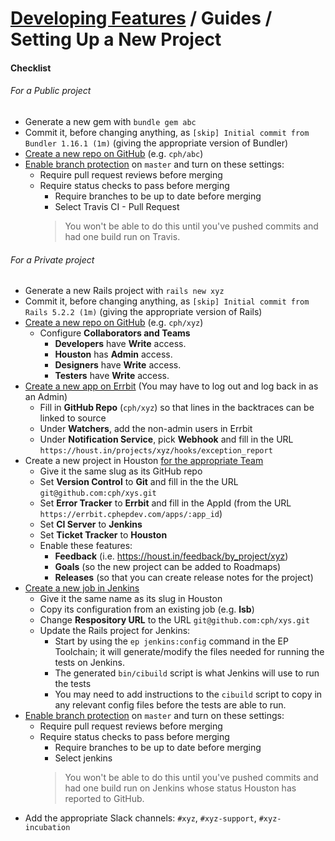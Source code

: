 # [Developing Features](../developing_features.md) / Guides / Setting Up a New Project


#### Checklist

###### For a Public project

 - Generate a new gem with `bundle gem abc`
 - Commit it, before changing anything, as `[skip] Initial commit from Bundler 1.16.1 (1m)` (giving the appropriate version of Bundler)
 - [Create a new repo on GitHub](https://github.com/new) (e.g. `cph/abc`)
 - [Enable branch protection](https://help.github.com/articles/configuring-protected-branches/) on `master` and turn on these settings:
    - Require pull request reviews before merging
    - Require status checks to pass before merging
       - Require branches to be up to date before merging
       - Select Travis CI - Pull Request
       > You won't be able to do this until you've pushed commits and had one build run on Travis.

###### For a Private project

 - Generate a new Rails project with `rails new xyz`
 - Commit it, before changing anything, as `[skip] Initial commit from Rails 5.2.2 (1m)` (giving the appropriate version of Rails)
 - [Create a new repo on GitHub](https://github.com/new) (e.g. `cph/xyz`)
    - Configure **Collaborators and Teams**
       - **Developers** have **Write** access.
       - **Houston** has **Admin** access.
       - **Designers** have **Write** access.
       - **Testers** have **Write** access.
 - [Create a new app on Errbit](https://errbit.cphepdev.com/apps/new) (You may have to log out and log back in as an Admin)
     - Fill in **GitHub Repo** (`cph/xyz`) so that lines in the backtraces can be linked to source
     - Under **Watchers**, add the non-admin users in Errbit
     - Under **Notification Service**, pick **Webhook** and fill in the URL `https://houst.in/projects/xyz/hooks/exception_report`
 - Create a new project in Houston [for the appropriate Team](https://houst.in/)
     - Give it the same slug as its GitHub repo
     - Set **Version Control** to **Git** and fill in the the URL `git@github.com:cph/xys.git`
     - Set **Error Tracker** to **Errbit** and fill in the AppId (from the URL `https://errbit.cphepdev.com/apps/:app_id`)
     - Set **CI Server** to **Jenkins**
     - Set **Ticket Tracker** to **Houston**
     - Enable these features:
        - **Feedback** (i.e. https://houst.in/feedback/by_project/xyz)
        - **Goals** (so the new project can be added to Roadmaps)
        - **Releases** (so that you can create release notes for the project)
 - [Create a new job in Jenkins](https://ci.cphepdev.com/view/all/newJob)
     - Give it the same name as its slug in Houston
     - Copy its configuration from an existing job (e.g. **lsb**)
     - Change **Respository URL** to the URL `git@github.com:cph/xys.git`
     - Update the Rails project for Jenkins:
        - Start by using the `ep jenkins:config` command in the EP Toolchain; it will generate/modify the files needed for running the tests on Jenkins.
        - The generated `bin/cibuild` script is what Jenkins will use to run the tests
        - You may need to add instructions to the `cibuild` script to copy in any relevant config files before the tests are able to run.
 - [Enable branch protection](https://help.github.com/articles/configuring-protected-branches/) on `master` and turn on these settings:
    - Require pull request reviews before merging
    - Require status checks to pass before merging
       - Require branches to be up to date before merging
       - Select jenkins
       > You won't be able to do this until you've pushed commits and had one build run on Jenkins whose status Houston has reported to GitHub.
 - Add the appropriate Slack channels: `#xyz`, `#xyz-support`, `#xyz-incubation`
